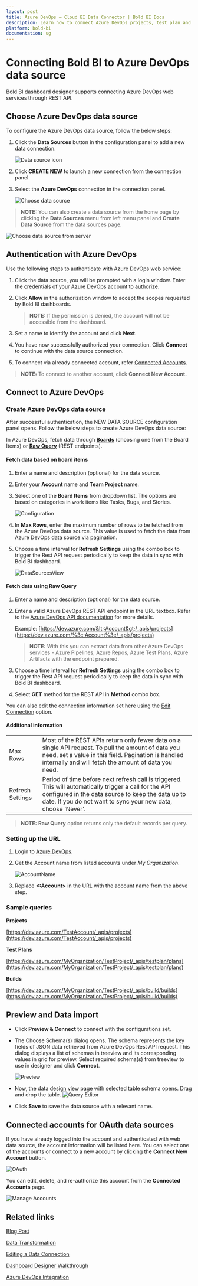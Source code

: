 ```yaml
---
layout: post
title: Azure DevOps – Cloud BI Data Connector | Bold BI Docs
description: Learn how to connect Azure DevOps projects, test plan and builds using OAuth-based authentication through REST API endpoint with cloud-hosted Bold BI.
platform: bold-bi
documentation: ug
---
```


# Connecting Bold BI to Azure DevOps data source
Bold BI dashboard designer supports connecting Azure DevOps web services through REST API. 

## Choose Azure DevOps data source
To configure the Azure DevOps data source, follow the below steps:
1. Click the **Data Sources** button in the configuration panel to add a new data connection.

   ![Data source icon](/static/assets/cloud/working-with-datasource/data-connectors/images/common/DataSourcesIcon.png)

2. Click **CREATE NEW** to launch a new connection from the connection panel.
3. Select the **Azure DevOps** connection in the connection panel.

   ![Choose data source](/static/assets/cloud/working-with-datasource/data-connectors/images/AzureDevOps/ChooseDS.png)

> **NOTE:** You can also create a data source from the home page by clicking the **Data Sources** menu from left menu panel and **Create Data Source** from the data sources page.

   ![Choose data source from server](/static/assets/cloud/working-with-datasource/data-connectors/images/AzureDevOps/ChooseDS_server.png)

## Authentication with Azure DevOps
Use the following steps to authenticate with Azure DevOps web service:

1. Click the data source, you will be prompted with a login window. Enter the credentials of your Azure DevOps account to authorize.
2. Click **Allow** in the authorization window to accept the scopes requested by Bold BI dashboards.

   > **NOTE:** If the permission is denied, the account will not be accessible from the dashboard.

3. Set a name to identify the account and click **Next**. 
4. You have now successfully authorized your connection. Click **Connect** to continue with the data source connection.
5. To connect via already connected account, refer  [Connected Accounts](/cloud-bi/working-with-data-source/data-connectors/azure-devops/#connected-accounts-for-oauth-data-sources).

> **NOTE:** To connect to another account, click **Connect New Account.**


## Connect to Azure DevOps
### Create Azure DevOps data source
After successful authentication, the NEW DATA SOURCE configuration panel opens. Follow the below steps to create Azure DevOps data source:

In Azure DevOps, fetch data through [**Boards**](/cloud-bi/working-with-data-source/data-connectors/azure-devops/#fetch-data-based-on-board-items) (choosing one from the Board Items) or [**Raw Query**](/cloud-bi/working-with-data-source/data-connectors/azure-devops/#fetch-data-using-raw-query) (REST endpoints).

#### Fetch data based on board items

1. Enter a name and description (optional) for the data source.
2. Enter your **Account** name and **Team Project** name.
3. Select one of the **Board Items** from dropdown list. The options are based on categories in work items like Tasks, Bugs, and Stories.

   ![Configuration](/static/assets/cloud/working-with-datasource/data-connectors/images/AzureDevOps/AzureBoardsConfiguration.png)

4. In **Max Rows**, enter the maximum number of rows to be fetched from the Azure DevOps data source. This value is used to fetch the data from Azure DevOps data source via pagination.
5. Choose a time interval for **Refresh Settings** using the combo box to trigger the Rest API request periodically to keep the data in sync with Bold BI dashboard. 

    ![DataSourcesView](/static/assets/cloud/working-with-datasource/data-connectors/images/AzureDevOps/DataSourcesView.png)

#### Fetch data using Raw Query

1. Enter a name and description (optional) for the data source.
2. Enter a valid Azure DevOps REST API endpoint in the URL textbox. Refer to the [Azure DevOps API documentation](https://docs.microsoft.com/en-us/rest/api/azure/devops/?view=azure-devops-rest-5.0) for more details.

    Example: [https://dev.azure.com/&lt;:Account&gt;/_apis/projects](https://dev.azure.com/%3c:Account%3e/_apis/projects)

   > **NOTE:** With this you can extract data from other Azure DevOps services - Azure Pipelines, Azure Repos, Azure Test Plans, Azure Artifacts with the endpoint prepared.

3. Choose a time interval for **Refresh Settings** using the combo box to trigger the Rest API request periodically to keep the data in sync with Bold BI dashboard. 
4. Select **GET** method for the REST API in **Method** combo box. 

You can also edit the connection information set here using the [Edit Connection](/cloud-bi/working-with-data-source/editing-a-data-connection/) option.

#### Additional information
<table width="600">
<tr>
<td>
Max Rows
</td>
<td>
Most of the REST APIs return only fewer data on a single API request. To pull the amount of data you need, set a value in this field.  
Pagination is handled internally and will fetch the amount of data you need.
</td>
</tr>
<tr>
<td>
Refresh Settings
</td>
<td>
Period of time before next refresh call is triggered. This will automatically trigger a call for the API configured in the data source to keep the data up to date. If you do not want to sync your new data, choose ‘Never’.
</td>
</tr>
</table>

> **NOTE:** **Raw Query** option returns only the default records per query.

### Setting up the URL
1. Login to [Azure DevOps](https://azure.microsoft.com/en-us/services/devops/).
2. Get the Account name from listed accounts under *My Organization*.

    ![AccountName](/static/assets/cloud/working-with-datasource/data-connectors/images/AzureDevOps/Accountname.png)

3. Replace **&lt;:Account&gt;** in the URL with the account name from the above step.

### Sample queries
**Projects**

[https://dev.azure.com/TestAccount/_apis/projects](https://dev.azure.com/TestAccount/_apis/projects)

**Test Plans**

[https://dev.azure.com/MyOrganization/TestProject/_apis/testplan/plans](https://dev.azure.com/MyOrganization/TestProject/_apis/testplan/plans)

**Builds**

[https://dev.azure.com/MyOrganization/TestProject/_apis/build/builds](https://dev.azure.com/MyOrganization/TestProject/_apis/build/builds)

## Preview and Data import
* Click **Preview & Connect** to connect with the configurations set.
* The Choose Schema(s) dialog opens. The schema represents the key fields of JSON data retrieved from Azure DevOps Rest API request. This dialog displays a list of schemas in treeview and its corresponding values in grid for preview. Select required schema(s) from treeview to use in designer and click **Connect**.

   ![Preview](/static/assets/cloud/working-with-datasource/data-connectors/images/common/Preview.png)

* Now, the data design view page with selected table schema opens. Drag and drop the table.
   ![Query Editor](/static/assets/cloud/working-with-datasource/data-connectors/images/common/QueryEditor.png)

* Click **Save** to save the data source with a relevant name.

## Connected accounts for OAuth data sources
If you have already logged into the account and authenticated with web data source, the account information will be listed here. You can select one of the accounts or connect to a new account by clicking the **Connect New Account** button.

   ![OAuth](/static/assets/cloud/working-with-datasource/data-connectors/images/AzureDevOps/OAuthDS.png)

You can edit, delete, and re-authorize this account from the **Connected Accounts** page.

   ![Manage Accounts](/static/assets/cloud/working-with-datasource/data-connectors/images/AzureDevOps/ManageDS.png)

## Related links
[Blog Post](https://www.boldbi.com/blog/monitoring-azure-devops-project-performance)

[Data Transformation](/cloud-bi/working-with-data-source/transforming-data/joining-table/)

[Editing a Data Connection](/cloud-bi/working-with-data-source/editing-a-data-connection/)   

[Dashboard Designer Walkthrough](/cloud-bi/getting-started/quick-start/)

[Azure DevOps Integration](https://www.boldbi.com/integrations/azure-devops)